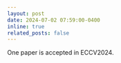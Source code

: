 ```yaml
---
layout: post
date: 2024-07-02 07:59:00-0400
inline: true
related_posts: false
---
```


One paper is accepted in ECCV2024.